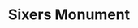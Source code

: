 ---
pid: FS299
title: Sixers Monument
location_transcription: Ben Franklin Bridge
zipcode: NJ08016
outside_phl: Burlington NJ
neighborhood: 
age: '47'
age_range: 40-49
instagram: 
image_file_name: FS_299.jpg
proposal_transcription: 
topic: Philadelphia,Sports
topic_summary: 0, 0
type: Other No Form
keywords_other: 76ers
credit: Bryant Jones
image_labels: 
twitter: 
facebook: 
permalink: "/monuments/fs299/"
layout: item-page
---